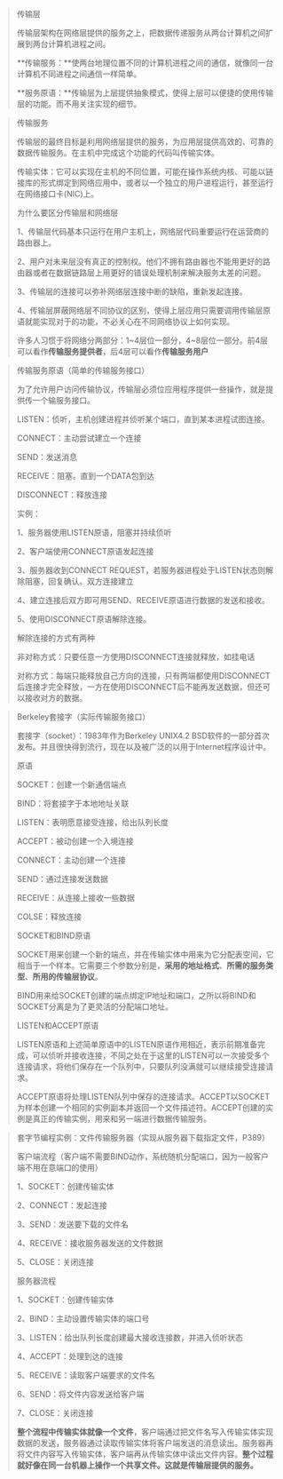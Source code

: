 > 传输层
>
> 传输层架构在网络层提供的服务之上，把数据传递服务从两台计算机之间扩展到两台计算机进程之间。
>
> **传输服务：**使两台地理位置不同的计算机进程之间的通信，就像同一台计算机不同进程之间通信一样简单。
>
> **服务原语：**传输层为上层提供抽象模式，使得上层可以便捷的使用传输层的功能。而不用关注实现的细节。

> 传输服务
>
> 传输层的最终目标是利用网络层提供的服务，为应用层提供高效的、可靠的数据传输服务。在主机中完成这个功能的代码叫传输实体。
>
> 传输实体：它可以实现在主机的不同位置，可能在操作系统内核、可能以链接库的形式绑定到网络应用中，或者以一个独立的用户进程运行，甚至运行在网络接口卡(NIC)上。
>
> 
>
> 为什么要区分传输层和网络层
>
> 1、传输层代码基本只运行在用户主机上，网络层代码重要运行在运营商的路由器上。
>
> 2、用户对未来层没有真正的控制权。他们不拥有路由器也不能用更好的路由器或者在数据链路层上用更好的错误处理机制来解决服务太差的问题。
>
> 3、传输层的连接可以弥补网络层连接中断的缺陷，重新发起连接。
>
> 4、传输层屏蔽网络层不同协议的区别，使得上层应用只需要调用传输层原语就能实现对于的功能，不必关心在不同网络协议上如何实现。
>
> 
>
> 许多人习惯于将网络分两部分：1\~4层位一部分，4\~8层位一部分。前4层可以看作**传输服务提供者**，后4层可以看作**传输服务用户**

> 传输服务原语（简单的传输服务接口）
>
> 为了允许用户访问传输协议，传输层必须位应用程序提供一些操作，就是提供传一个输服务接口。
>
> LISTEN：侦听，主机创建进程并侦听某个端口，直到某本进程试图连接。
>
> CONNECT：主动尝试建立一个连接
>
> SEND：发送消息
>
> RECEIVE：阻塞。直到一个DATA包到达
>
> DISCONNECT：释放连接
>
> 
>
> 实例：
>
> 1、服务器使用LISTEN原语，阻塞并持续侦听
>
> 2、客户端使用CONNECT原语发起连接
>
> 3、服务器收到CONNECT REQUEST，若服务器进程处于LISTEN状态则解除阻塞，回复确认。双方连接建立
>
> 4、建立连接后双方即可用SEND、RECEIVE原语进行数据的发送和接收。
>
> 5、使用DISCONNECT原语解除连接。
>
> 
>
> 解除连接的方式有两种
>
> 非对称方式：只要任意一方使用DISCONNECT连接就释放，如挂电话
>
> 对称方式：每端只能释放自己方向的连接，只有两端都使用DISCONNECT后连接才完全释放，一方在使用DISCONNECT后不能再发送数据，但还可以接收对方的数据。

> Berkeley套接字（实际传输服务接口）
>
> 套接字（socket）：1983年作为Berkeley UNIX4.2 BSD软件的一部分首次发布。并且很快得到流行，现在以及被广泛的以用于Internet程序设计中。
>
> 
>
> 原语
>
> SOCKET：创建一个新通信端点
>
> BIND：将套接字于本地地址关联
>
> LISTEN：表明愿意接受连接，给出队列长度
>
> ACCEPT：被动创建一个入境连接
>
> CONNECT：主动创建一个连接
>
> SEND：通过连接发送数据
>
> RECEIVE：从连接上接收一些数据
>
> COLSE：释放连接
>
> 
>
> SOCKET和BIND原语
>
> SOCKET用来创建一个新的端点，并在传输实体中用来为它分配表空间，它相当于一个样本。它需要三个参数分别是，**采用的地址格式**、**所需的服务类型**、**所用的传输层协议**。
>
> BIND用来给SOCKET创建的端点绑定IP地址和端口，之所以将BIND和SOCKET分离是为了更灵活的分配端口地址。
>
> 
>
> LISTEN和ACCEPT原语
>
> LISTEN原语和上述简单原语中的LISTEN原语作用相近，表示前期准备完成，可以侦听并接收连接，不同之处在于这里的LISTEN可以一次接受多个连接请求，将他们保存在一个队列中，只要队列没满就可以继续接受连接请求。
>
> ACCEPT原语将处理LISTEN队列中保存的连接请求。ACCEPT以SOCKET为样本创建一个相同的实例副本并返回一个文件描述符。ACCEPT创建的实例是真正的传输实例，用来和另一端进行数据传输服务。

> 套字节编程实例：文件传输服务器（实现从服务器下载指定文件，P389）
>
> 客户端流程（客户端不需要BIND动作，系统随机分配端口，因为一般客户端不用在意端口的使用）
>
> 1、SOCKET：创建传输实体
>
> 2、CONNECT：发起连接
>
> 3、SEND：发送要下载的文件名
>
> 4、RECEIVE：接收服务器发送的文件数据
>
> 5、CLOSE：关闭连接
>
> 
>
> 服务器流程
>
> 1、SOCKET：创建传输实体
>
> 2、BIND：主动设置传输实体的端口号
>
> 3、LISTEN：给出队列长度创建最大接收连接数，并进入侦听状态
>
> 4、ACCEPT：处理到达的连接
>
> 5、RECEIVE：读取客户端要求的文件名
>
> 6、SEND：将文件内容发送给客户端
>
> 7、CLOSE：关闭连接
>
> 
>
> **整个流程中传输实体就像一个文件**，客户端通过把文件名写入传输实体实现数据的发送，服务器通过读取传输实体将客户端发送的消息读出。服务器再将文件内容写入传输实体，客户端再从传输实体中读出文件内容。**整个过程就好像在同一台机器上操作一个共享文件。这就是传输层提供的服务。**

